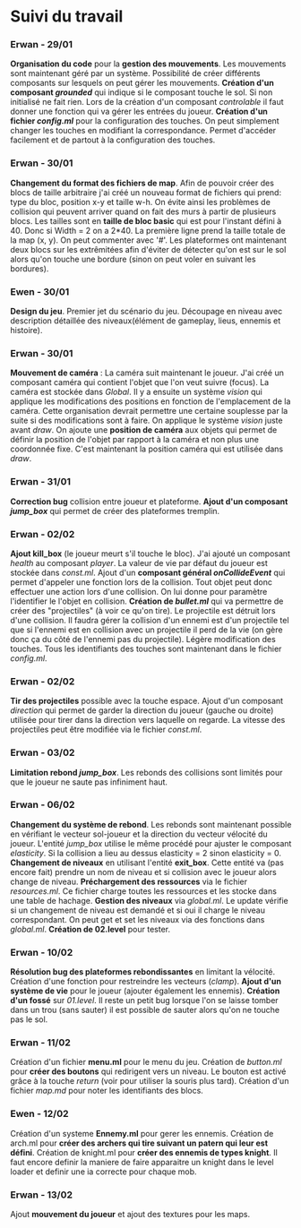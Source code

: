 # Suivi du travail

### Erwan - 29/01
**Organisation du code** pour la **gestion des mouvements**. Les mouvements sont maintenant géré par un système.
Possibilité de créer différents composants sur lesquels on peut gérer les mouvements.
**Création d'un composant *grounded*** qui indique si le composant touche le sol. Si non initialisé ne fait rien.
Lors de la création d'un composant *controlable* il faut donner une fonction qui va gérer les entrées du joueur.
**Création d'un fichier *config.ml*** pour la configuration des touches. On peut simplement changer les touches en modifiant la correspondance. Permet d'accéder facilement et de partout à la configuration des touches.

### Erwan - 30/01
**Changement du format des fichiers de map**. Afin de pouvoir créer des blocs de taille arbitraire j'ai créé un nouveau format de fichiers qui prend: type du bloc, position x-y et taille w-h. On évite ainsi les problèmes de collision qui peuvent arriver quand on fait des murs à partir de plusieurs blocs. Les tailles sont en **taille de bloc basic** qui est pour l'instant défini à 40. Donc si Width = 2 on a 2*40. La première ligne prend la taille totale de la map (x, y). On peut commenter avec '#'.
Les plateformes ont maintenant deux blocs sur les extrêmitées afin d'éviter de détecter qu'on est sur le sol alors qu'on touche une bordure (sinon on peut voler en suivant les bordures).

### Ewen - 30/01
**Design du jeu**. Premier jet du scénario du jeu. Découpage en niveau avec description détaillée des niveaux(élément de gameplay, lieus, ennemis et histoire).  

### Erwan - 30/01
**Mouvement de caméra** : La caméra suit maintenant le joueur. J'ai créé un composant caméra qui contient l'objet que l'on veut suivre (focus). La caméra est stockée dans *Global*. Il y a ensuite un système *vision* qui applique les modifications des positions en fonction de l'emplacement de la caméra. Cette organisation devrait permettre une certaine souplesse par la suite si des modifications sont à faire. On applique le système *vision* juste avant *draw*. On ajoute une **position de caméra** aux objets qui permet de définir la position de l'objet par rapport à la caméra et non plus une coordonnée fixe. C'est maintenant la position caméra qui est utilisée dans *draw*.

### Erwan - 31/01
**Correction bug** collision entre joueur et plateforme. **Ajout d'un composant *jump_box*** qui permet de créer des plateformes tremplin.

### Erwan - 02/02
**Ajout kill_box** (le joueur meurt s'il touche le bloc). J'ai ajouté un composant *health* au composant *player*. La valeur de vie par défaut du joueur est stockée dans *const.ml*. Ajout d'un **composant général *onCollideEvent*** qui permet d'appeler une fonction lors de la collision. Tout objet peut donc effectuer une action lors d'une collision. On lui donne pour paramètre l'identifier le l'objet en collision. **Création de *bullet.ml*** qui va permettre de créer des "projectiles" (à voir ce qu'on tire). Le projectile est détruit lors d'une collision. Il faudra gérer la collision d'un ennemi est d'un projectile tel que si l'ennemi est en collision avec un projectile il perd de la vie (on gère donc ça du côté de l'ennemi pas du projectile).
Légère modification des touches. Tous les identifiants des touches sont maintenant dans le fichier *config.ml*.

### Erwan - 02/02
**Tir des projectiles** possible avec la touche espace. Ajout d'un composant *direction* qui permet de garder la direction du joueur (gauche ou droite) utilisée pour tirer dans la direction vers laquelle on regarde. La vitesse des projectiles peut être modifiée via le fichier *const.ml*.

### Erwan - 03/02
**Limitation rebond *jump_box***. Les rebonds des collisions sont limités pour que le joueur ne saute pas infiniment haut.

### Erwan - 06/02
**Changement du système de rebond**. Les rebonds sont maintenant possible en vérifiant le vecteur sol-joueur et la direction du vecteur vélocité du joueur. L'entité *jump_box* utilise le même procédé pour ajuster le composant *elasticity*. Si la collision a lieu au dessus elasticity = 2 sinon elasticity = 0.
**Changement de niveaux** en utilisant l'entité **exit_box**. Cette entité va (pas encore fait) prendre un nom de niveau et si collision avec le joueur alors change de niveau.
**Préchargement des ressources** via le fichier *resources.ml*. Ce fichier charge toutes les ressources et les stocke dans une table de hachage.
**Gestion des niveaux** via *global.ml*. Le update vérifie si un changement de niveau est demandé et si oui il charge le niveau correspondant. On peut get et set les niveaux via des fonctions dans *global.ml*.
**Création de 02.level** pour tester.

### Erwan - 10/02
**Résolution bug des plateformes rebondissantes** en limitant la vélocité. Création d'une fonction pour restreindre les vecteurs (*clamp*). **Ajout d'un système de vie** pour le joueur (ajouter également les ennemis). **Création d'un fossé** sur *01.level*. Il reste un petit bug lorsque l'on se laisse tomber dans un trou (sans sauter) il est possible de sauter alors qu'on ne touche pas le sol.

### Erwan - 11/02
Création d'un fichier **menu.ml** pour le menu du jeu. Création de *button.ml* pour **créer des boutons** qui redirigent vers un niveau. Le bouton est activé grâce à la touche *return* (voir pour utiliser la souris plus tard). Création d'un fichier *map.md* pour noter les identifiants des blocs.

### Ewen - 12/02
Création d'un systeme **Ennemy.ml** pour gerer les ennemis. Création de arch.ml pour **créer des archers qui tire suivant un patern qui leur est défini**. Création de knight.ml pour **créer des ennemis de types knight**. Il faut encore definir la maniere de faire apparaitre un knight dans le level loader et definir une ia correcte pour chaque mob.

### Erwan - 13/02
Ajout **mouvement du joueur** et ajout des textures pour les maps.